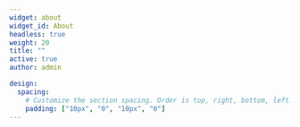 ```yaml
---
widget: about
widget_id: About
headless: true
weight: 20
title: ""
active: true
author: admin

design:
  spacing:
    # Customize the section spacing. Order is top, right, bottom, left.
    padding: ["10px", "0", "10px", "0"]
---
```

